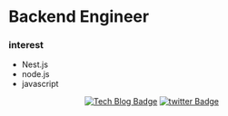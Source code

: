 Backend Engineer
==========
### interest
* Nest.js
* node.js
* javascript
     
<div align=center>
     
[![Tech Blog Badge](http://img.shields.io/badge/-Tech%20blog-black?style=flat-square&logo=github)](http://twitter.com/@starho20) [![twitter Badge](https://img.shields.io/badge/twitter-1DA1F2?logo=twitter&logoColor=white)](http://twitter.com/@starho20)
</div>
